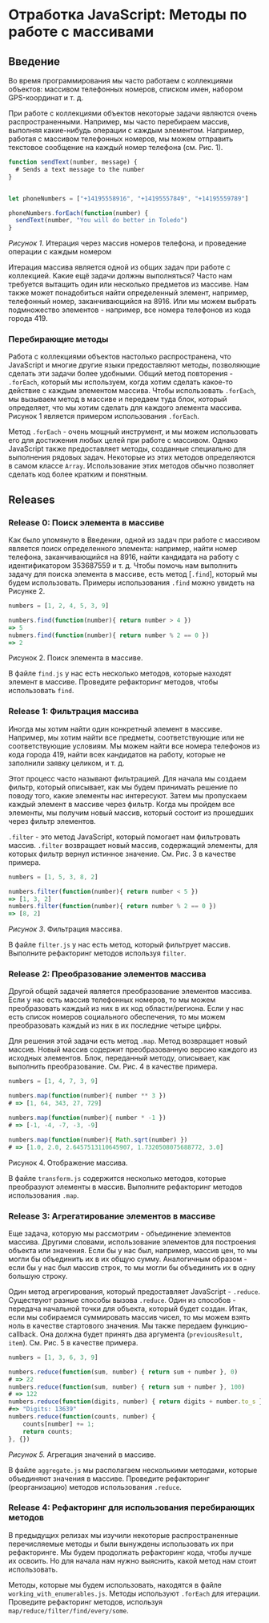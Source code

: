 # Отработка JavaScript: Методы по работе с массивами

## Введение

Во время программирования мы часто работаем с коллекциями объектов: массивом телефонных номеров, списком имен, набором GPS-координат и т. д.

При работе с коллекциями объектов некоторые задачи являются очень распространенными. Например, мы часто перебираем массив, выполняя какие-нибудь операции с каждым элементом. Например, работая с массивом телефонных номеров, мы можем отправить текстовое сообщение на каждый номер телефона (см. Рис. 1).

```javascript
function sendText(number, message) {
  # Sends a text message to the number
}


let phoneNumbers = ["+14195558916", "+14195557849", "+14195559789"]

phoneNumbers.forEach(function(number) {
  sendText(number, "You will do better in Toledo")
}
```
*Рисунок 1*. Итерация через массив номеров телефона, и проведение операции с каждым номером


Итерация массива является одной из общих задач при работе с коллекцией. Какие ещё задачи должны выполняться? Часто нам требуется вытащить один или несколько предметов из массиве. Нам также может понадобиться найти определенный элемент, например, телефонный номер, заканчивающийся на 8916. Или мы можем выбрать подмножество элементов -  например, все номера телефонов из кода города 419.


### Перебирающие методы

Работа с коллекциями объектов настолько распространена, что JavaScript и многие другие языки предоставляют методы, позволяющие сделать эти задачи более удобными. Общий метод повторения - `.forEach`, который мы используем, когда хотим сделать какое-то действие с каждым элементом массива. Чтобы использовать `.forEach`, мы вызываем метод в массиве и передаем туда блок, который определяет, что мы хотим сделать для каждого элемента массива. Рисунок 1 является примером использования `.forEach`.

Метод `.forEach` - очень мощный инструмент, и мы можем использовать его для достижения любых целей при работе с массивом. Однако JavaScript также предоставляет методы, созданные специально для выполнения рядовых задач. Некоторые из этих методов определяются в самом классе `Array`. Использование этих методов обычно позволяет сделать код более кратким и понятным. 


## Releases
### Release 0:  Поиск элемента в массиве
Как было упомянуто в Введении, одной из задач при работе с массивом является
поиск определенного элемента: например, найти номер телефона, заканчивающийся на
8916, найти кандидата на работу с идентификатором 353687559 и т. д. Чтобы помочь нам
выполнить задачу для поиска элемента в массиве, есть метод [`.find`], который мы будем
использовать. Примеры использования `.find` можно увидеть на Рисунке 2.


```javascript
numbers = [1, 2, 4, 5, 3, 9]

numbers.find(function(number){ return number > 4 })
=> 5
nubmers.find(function(number){ return number % 2 == 0 })
=> 2
```
Рисунок 2. Поиск элемента в массиве.

В файле `find.js` у нас есть несколько методов, которые находят элемент в массиве. Проведите рефакторинг методов, чтобы использовать `find`.

### Release 1: Фильтрация массива

Иногда мы хотим найти один конкретный элемент в массиве. Например, мы хотим найти все предметы, соответствующие или не соответствующие условиям. Мы можем найти все номера телефонов из кода города 419, найти всех кандидатов на работу, которые не заполнили заявку целиком, и т. д.

Этот процесс часто называют фильтрацией. Для начала мы создаем фильтр, который описывает, как мы будем принимать решение по поводу того, какие элементы нас интересуют. Затем мы пропускаем каждый элемент в массиве через фильтр. Когда мы пройдем все элементы, мы получим новый массив, который состоит из прошедших через фильтр элементов.

`.filter` - это метод JavaScript, который помогает нам фильтровать массив. `.filter` возвращает новый массив, содержащий элементы, для которых фильтр вернул истинное значение. См. Рис. 3 в качестве примера.

```javascript
numbers = [1, 5, 3, 8, 2]

numbers.filter(function(number){ return number < 5 })
=> [1, 3, 2]
numbers.filter(function(number){ return number % 2 == 0 })
=> [8, 2]
```
*Рисунок 3*. Фильтрация массива.

В файле `filter.js` у нас есть метод, который фильтрует массив. Выполните рефакторинг методов используя `filter`.

### Release 2:  Преобразование элементов массива

Другой общей задачей является преобразование элементов массива. Если у нас есть массив телефонных номеров, то мы можем преобразовать каждый из них в их код области/региона. Если у нас есть список номеров социального обеспечения, то мы можем преобразовать каждый из них в их последние четыре цифры.

Для решения этой задачи есть метод `.map`. Метод возвращает новый массив. Новый массив содержит преобразованную версию каждого из исходных элементов. Блок, переданный методу, описывает, как выполнить преобразование. См. Рис. 4 в качестве примера.


```javascript
numbers = [1, 4, 7, 3, 9]

numbers.map(function(number){ number ** 3 })
# => [1, 64, 343, 27, 729]

numbers.map(function(number){ number * -1 })
# => [-1, -4, -7, -3, -9]

numbers.map(function(number){ Math.sqrt(number) })
# => [1.0, 2.0, 2.6457513110645907, 1.7320508075688772, 3.0]
```
Рисунок 4. Отображение массива.

В файле `transform.js` содержится несколько методов, которые преобразуют элементы в массив. Выполните рефакторинг методов использования `.map`.


### Release 3:  Агрегатирование элементов в массиве

Еще задача, которую мы рассмотрим - объединение элементов массива. Другими словами, использование элементов для построения объекта или значения. Если бы у нас был, например, массив цен, то мы могли бы объединить их в их общую сумму. Аналогичным образом - если бы у нас был массив строк, то мы могли бы объединить их в одну большую строку.

Один метод агрегирования, который предоставляет JavaScript - `.reduce`. Существуют разные способы вызова `.reduce`. Один из способов - передача начальной точки для объекта, который будет создан. Итак, если мы собираемся суммировать массив чисел, то мы можем взять ноль в качестве стартового значения. Мы также передаем функцию-callback. Она должна будет принять два аргумента (`previousResult, item`). См. Рис. 5 в качестве примера.


```javascript
numbers = [1, 3, 6, 3, 9]

numbers.reduce(function(sum, number) { return sum + number }, 0)
# => 22
numbers.reduce(function(sum, number) { return sum + number }, 100)
# => 122
numbers.reduce(function(digits, number) { return digits + number.to_s }, "Digits: ")
#=> "Digits: 13639"
numbers.reduce(function(counts, number) {
	counts[number] += 1;
	return counts;
}, {})
```
*Рисунок 5.* Агрегация значений в массиве.

В файле `aggregate.js` мы располагаем несколькими методами, которые объединяют значения в массиве. Проведите рефакторинг (реорганизацию) методов использования `.reduce`.


### Release 4: Рефакторинг  для использования перебирающих методов

В предыдущих релизах мы изучили некоторые распространенные перечисляемые методы и были вынуждены использовать их при рефакторинге. Мы будем продолжать рефакторинг кода, чтобы лучше их освоить. Но для начала нам нужно выяснить, какой метод нам стоит использовать.

Методы, которые мы будем использовать, находятся в файле `working_with_enumerables.js`. Методы используют `.forEach` для итерации. Проведите рефакторинг методов, используя `map/reduce/filter/find/every/some`.


[MDN Array]:(https://developer.mozilla.org/en-US/docs/Web/JavaScript/Reference/Global_Objects/Array)
[Перебирающие методы]:(https://learn.javascript.ru/array-iteration)

